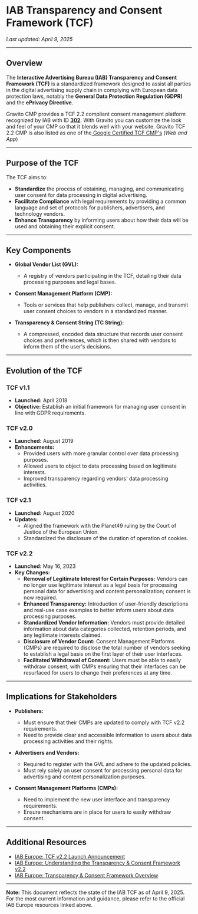 # IAB Transparency and Consent Framework (TCF)

*Last updated: April 9, 2025*

---

## Overview

The **Interactive Advertising Bureau (IAB) Transparency and Consent Framework (TCF)** is a standardized framework designed to assist all parties in the digital advertising supply chain in complying with European data protection laws, notably the **General Data Protection Regulation (GDPR)** and the **ePrivacy Directive**. 

Gravito CMP provides a TCF 2.2 compliant consent management platform recognized by IAB with ID [**302**](https://iabeurope.eu/cmp-list/). With Gravito you can customize the look and feel of your CMP so that it blends well with your website. Gravito TCF 2.2 CMP is also listed as one of the[ Google Certified TCF CMP's](https://support.google.com/admanager/answer/13554116?hl=en#zippy=%2Cgoogle-certified-cmps) (*Web and App*)

---

## Purpose of the TCF

The TCF aims to:

- **Standardize** the process of obtaining, managing, and communicating user consent for data processing in digital advertising.
- **Facilitate Compliance** with legal requirements by providing a common language and set of protocols for publishers, advertisers, and technology vendors.
- **Enhance Transparency** by informing users about how their data will be used and obtaining their explicit consent.

---

## Key Components

- **Global Vendor List (GVL):**
    - A registry of vendors participating in the TCF, detailing their data processing purposes and legal bases.

- **Consent Management Platform (CMP):**
    - Tools or services that help publishers collect, manage, and transmit user consent choices to vendors in a standardized manner.

- **Transparency & Consent String (TC String):**
    - A compressed, encoded data structure that records user consent choices and preferences, which is then shared with vendors to inform them of the user's decisions.

---

## Evolution of the TCF

### TCF v1.1

- **Launched:** April 2018
- **Objective:** Establish an initial framework for managing user consent in line with GDPR requirements. 

### TCF v2.0

- **Launched:** August 2019
- **Enhancements:**
  - Provided users with more granular control over data processing purposes.
  - Allowed users to object to data processing based on legitimate interests.
  - Improved transparency regarding vendors' data processing activities. 

### TCF v2.1

- **Launched:** August 2020
- **Updates:**
  - Aligned the framework with the Planet49 ruling by the Court of Justice of the European Union.
  - Standardized the disclosure of the duration of operation of cookies. 

### TCF v2.2

- **Launched:** May 16, 2023
- **Key Changes:**
    - **Removal of Legitimate Interest for Certain Purposes:** Vendors can no longer use legitimate interest as a legal basis for processing personal data for advertising and content personalization; consent is now required. 
    - **Enhanced Transparency:** Introduction of user-friendly descriptions and real-use case examples to better inform users about data processing purposes. 
    - **Standardized Vendor Information:** Vendors must provide detailed information about data categories collected, retention periods, and any legitimate interests claimed. 
    - **Disclosure of Vendor Count:** Consent Management Platforms (CMPs) are required to disclose the total number of vendors seeking to establish a legal basis on the first layer of their user interfaces.
    - **Facilitated Withdrawal of Consent:** Users must be able to easily withdraw consent, with CMPs ensuring that their interfaces can be resurfaced for users to change their preferences at any time.

---

## Implications for Stakeholders

- **Publishers:**
    - Must ensure that their CMPs are updated to comply with TCF v2.2 requirements.
    - Need to provide clear and accessible information to users about data processing activities and their rights.

- **Advertisers and Vendors:**
    - Required to register with the GVL and adhere to the updated policies.
    - Must rely solely on user consent for processing personal data for advertising and content personalization purposes.

- **Consent Management Platforms (CMPs):**
    - Need to implement the new user interface and transparency requirements.
    - Ensure mechanisms are in place for users to easily withdraw consent.

---


## Additional Resources

- [IAB Europe: TCF v2.2 Launch Announcement](https://iabeurope.eu/tcf-2-2-launches-all-you-need-to-know/)
- [IAB Europe: Understanding the Transparency & Consent Framework v2.2](https://iabeurope.eu/understanding-the-upcoming-transparency-consent-framework-v2-2/)
- [IAB Europe: Transparency & Consent Framework Overview](https://iabeurope.eu/transparency-consent-framework/)

---

**Note:** This document reflects the state of the IAB TCF as of April 9, 2025. For the most current information and guidance, please refer to the official IAB Europe resources linked above.
